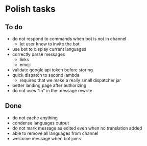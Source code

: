 # Polish tasks

## To do

- do not respond to commands when bot is not in channel
   - let user know to invite the bot
- use bot to display current languages
- correctly parse messages
  - links
  - emoji
- validate google api token before storing
- quick dispatch to second lambda
   - requires that we make a really small dispatcher jar
- better landing page after authorizing
- do not uses "In" in the message rewrite


## Done

- do not cache anything
- condense languages output
- do not mark message as edited even when no translation added
- able to remove all languages from channel 
- welcome message when bot joins

